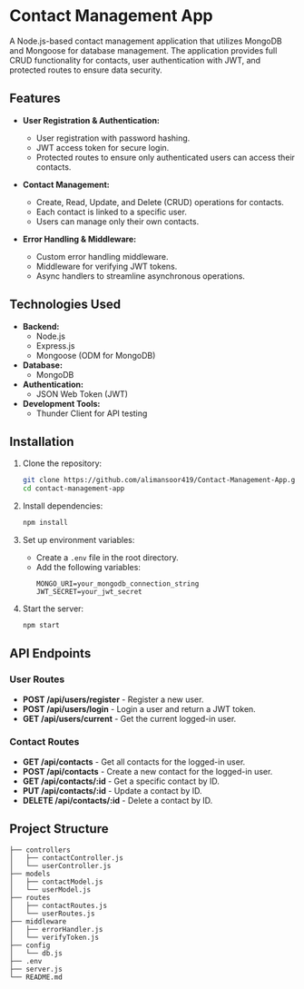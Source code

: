 # Contact Management App

A Node.js-based contact management application that utilizes MongoDB and Mongoose for database management. The application provides full CRUD functionality for contacts, user authentication with JWT, and protected routes to ensure data security.

## Features

- **User Registration & Authentication:**

  - User registration with password hashing.
  - JWT access token for secure login.
  - Protected routes to ensure only authenticated users can access their contacts.

- **Contact Management:**

  - Create, Read, Update, and Delete (CRUD) operations for contacts.
  - Each contact is linked to a specific user.
  - Users can manage only their own contacts.

- **Error Handling & Middleware:**
  - Custom error handling middleware.
  - Middleware for verifying JWT tokens.
  - Async handlers to streamline asynchronous operations.

## Technologies Used

- **Backend:**
  - Node.js
  - Express.js
  - Mongoose (ODM for MongoDB)
- **Database:**
  - MongoDB
- **Authentication:**
  - JSON Web Token (JWT)
- **Development Tools:**
  - Thunder Client for API testing

## Installation

1. Clone the repository:

   ```bash
   git clone https://github.com/alimansoor419/Contact-Management-App.git
   cd contact-management-app
   ```

2. Install dependencies:

   ```bash
   npm install
   ```

3. Set up environment variables:

   - Create a `.env` file in the root directory.
   - Add the following variables:
     ```
     MONGO_URI=your_mongodb_connection_string
     JWT_SECRET=your_jwt_secret
     ```

4. Start the server:
   ```bash
   npm start
   ```

## API Endpoints

### User Routes

- **POST /api/users/register** - Register a new user.
- **POST /api/users/login** - Login a user and return a JWT token.
- **GET /api/users/current** - Get the current logged-in user.

### Contact Routes

- **GET /api/contacts** - Get all contacts for the logged-in user.
- **POST /api/contacts** - Create a new contact for the logged-in user.
- **GET /api/contacts/:id** - Get a specific contact by ID.
- **PUT /api/contacts/:id** - Update a contact by ID.
- **DELETE /api/contacts/:id** - Delete a contact by ID.

## Project Structure

```
├── controllers
│   ├── contactController.js
│   └── userController.js
├── models
│   ├── contactModel.js
│   └── userModel.js
├── routes
│   ├── contactRoutes.js
│   └── userRoutes.js
├── middleware
│   ├── errorHandler.js
│   └── verifyToken.js
├── config
│   └── db.js
├── .env
├── server.js
└── README.md
```
